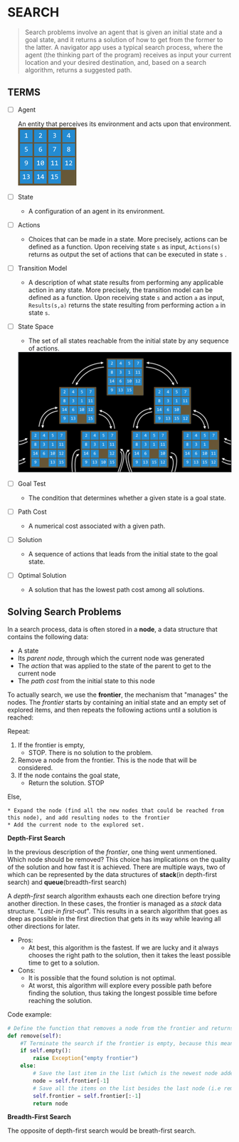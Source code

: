 # SEARCH

> Search problems involve an agent that is given an initial state and a goal state, and it returns a solution of how to get from the former to the latter. A navigator app uses a typical search process, where the agent (the thinking part of the program) receives as input your current location and your desired destination, and, based on a search algorithm, returns a suggested path.

## TERMS

- [ ] Agent
  
  An entity that perceives its environment and acts upon that environment.					<img src="CS50_SEARCH.assets/15puzzle.png" alt="15 puzzle" style="zoom:25%;" />
  
- [ ] State
  - A configuration of an agent in its environment.
- [ ] Actions
  - Choices that can be made in a state. More precisely, actions can be defined as a function. Upon receiving state `s` as input, `Actions(s)` returns as output the set of actions that can be executed in state `s` .
- [ ] Transition Model
  - A description of what state results from performing any applicable action in any state. More precisely, the transition model can be defined as a function. Upon receiving state `s` and action `a` as input, `Results(s,a)` returns the state resulting from performing action `a` in state `s`.
- [ ] State Space
  - The set of all states reachable from the initial state by any sequence of actions.
  
  <img src="CS50_SEARCH.assets/statespace.png" alt="State Space" style="zoom:67%;" />
- [ ] Goal Test
  - The condition that determines whether a given state is a goal state.
- [ ] Path Cost
  - A numerical cost associated with a given path.

- [ ] Solution
  - A sequence of actions that leads from the initial state to the goal state.
- [ ] Optimal Solution
  - A solution that has the lowest path cost among all solutions.

## Solving Search Problems

In a search process, data is often stored in a **node**, a data structure that contains the following data:

- A state
- Its *parent node*, through which the current node was generated
- The *action* that was applied to the state of the parent to get to the current node
- The *path cost* from the initial state to this node

To actually search, we use the **frontier**, the mechanism that "manages" the nodes. The *frontier* starts by containing an initial state and an empty set of explored items, and then repeats the following actions until a solution is reached:

Repeat:

1. If the frontier is empty,
   - STOP. There is no solution to the problem.
2. Remove a node from the frontier. This is the node that will be considered.
3. If the node contains the goal state,
   - Return the solution. STOP

Else,

```
* Expand the node (find all the new nodes that could be reached from this node), and add resulting nodes to the frontier
* Add the current node to the explored set.
```

**Depth-First Search**

In the previous description of the *frontier*, one thing went unmentioned. Which node should be removed? This choice has implications on the quality of the solution and how fast it is achieved. There are multiple ways, two of which can be represented by the data structures of **stack**(in depth-first search) and **queue**(breadth-first search)

A *depth-first* search algorithm exhausts each one direction before trying another direction. In these cases, the frontier is managed as a *stack* data structure. "*Last-in first-out*". This results in a search algorithm that goes as deep as possible in the first direction that gets in its way while leaving all other directions for later.

- Pros:
  - At best, this algorithm is the fastest. If we are lucky and it always chooses the right path to the solution, then it takes the least possible time to get to a solution.
- Cons:
  - It is possible that the found solution is not optimal.
  - At worst, this algorithm will explore every possible path before finding the solution, thus taking the longest possible time before reaching the solution.

Code example:

```python
# Define the function that removes a node from the frontier and returns it.
def remove(self):
    #T Terminate the search if the frontier is empty, because this means that there is no solution.
    if self.empty():
        raise Exception("empty frontier")
    else:
       	# Save the last item in the list (which is the newest node added)
        node = self.frontier[-1]
        # Save all the items on the list besides the last node (i.e removing the last node)
        self.frontier = self.frontier[:-1]
        return node
```

**Breadth-First Search**

The opposite of depth-first search would be breath-first search.
